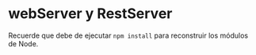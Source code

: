 # webServer  y  RestServer

Recuerde que debe de ejecutar `npm install` para reconstruir los módulos de Node.
